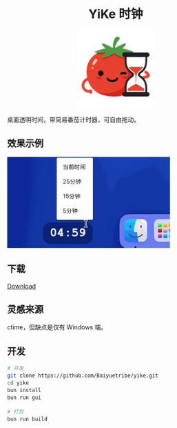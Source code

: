 <h1 align="center">YiKe 时钟</h1>

<p align="center">
  <img src="logo.png" alt="logo" style="width:180;height:180px">
</p>

桌面透明时间，带简易番茄计时器，可自由拖动。

## 效果示例

![DEMO](show.gif)

## 下载

[Download](https://github.com/Baiyuetribe/yike/releases)

## 灵感来源

ctime，但缺点是仅有 Windows 端。

## 开发

```bash
# 开发
git clone https://github.com/Baiyuetribe/yike.git
cd yike
bun install
bun run gui

# 打包
bun run build
```

